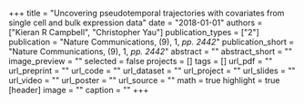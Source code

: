 +++
title = "Uncovering pseudotemporal trajectories with covariates from single cell and bulk expression data"
date = "2018-01-01"
authors = ["Kieran R Campbell", "Christopher Yau"]
publication_types = ["2"]
publication = "Nature Communications, (9), 1, _pp. 2442_"
publication_short = "Nature Communications, (9), 1, _pp. 2442_"
abstract = ""
abstract_short = ""
image_preview = ""
selected = false
projects = []
tags = []
url_pdf = ""
url_preprint = ""
url_code = ""
url_dataset = ""
url_project = ""
url_slides = ""
url_video = ""
url_poster = ""
url_source = ""
math = true
highlight = true
[header]
image = ""
caption = ""
+++
